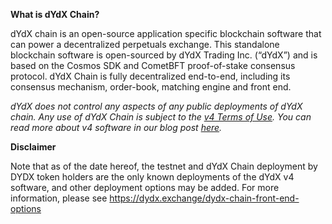 **What is dYdX Chain?**

dYdX chain is an open-source application specific blockchain software that can power a decentralized perpetuals exchange. This standalone blockchain software is open-sourced by dYdX Trading Inc. (“dYdX”) and is based on the Cosmos SDK and CometBFT proof-of-stake consensus protocol. dYdX Chain is fully decentralized end-to-end, including its consensus mechanism, order-book, matching engine and front end.

_dYdX does not control any aspects of any public deployments of dYdX chain. Any use of dYdX Chain is subject to the [v4 Terms of Use](https://dydx.exchange/v4-terms). You can read more about v4 software in our blog post [here](https://dydx.exchange/blog/dydx-chain)._

**Disclaimer**

Note that as of the date hereof, the testnet and dYdX Chain deployment by DYDX token holders are the only known deployments of the dYdX v4 software, and other deployment options may be added. For more information, please see https://dydx.exchange/dydx-chain-front-end-options
